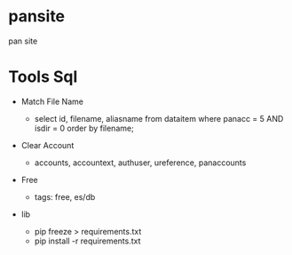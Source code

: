 # pansite
pan site
# Tools Sql
- Match File Name
    - select id, filename, aliasname from dataitem where panacc = 5 AND isdir = 0  order by filename;
    
- Clear Account

    - accounts, accountext, authuser, ureference, panaccounts
    
- Free

    - tags: free, es/db
    
- lib

    - pip freeze > requirements.txt
    - pip install -r requirements.txt